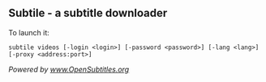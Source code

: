 Subtile - a subtitle downloader
-------------------------------

To launch it:

    subtile videos [-login <login>] [-password <password>] [-lang <lang>] [-proxy <address:port>] 


_Powered by www.OpenSubtitles.org_